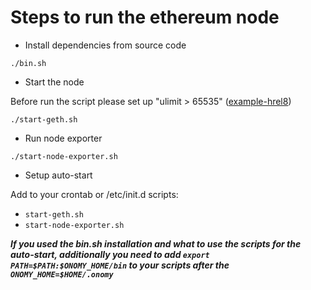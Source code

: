# Steps to run the ethereum node

* Install dependencies from source code

```
./bin.sh
```

* Start the node

Before run the script please set up "ulimit > 65535" ([example-hrel8](set-ulimit-hrel8.md))

```
./start-geth.sh
```

* Run node exporter

```
./start-node-exporter.sh
```

* Setup auto-start

Add to your crontab or /etc/init.d scripts:

* `start-geth.sh`
* `start-node-exporter.sh`

***If you used the bin.sh installation and what to use the scripts for the auto-start, additionally you need to
add ```export PATH=$PATH:$ONOMY_HOME/bin``` to your scripts after the ```ONOMY_HOME=$HOME/.onomy```***
